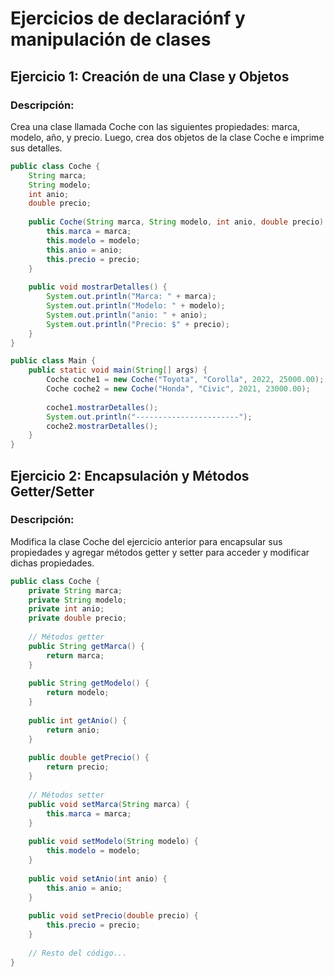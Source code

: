 # Ejercicios de declaraciónf y manipulación de clases


## Ejercicio 1: Creación de una Clase y Objetos

### Descripción:

Crea una clase llamada Coche con las siguientes propiedades: marca, modelo, año, y precio. Luego, crea dos objetos de la clase Coche e imprime sus detalles.

```java
public class Coche {
    String marca;
    String modelo;
    int anio;
    double precio;
    
    public Coche(String marca, String modelo, int anio, double precio) {
        this.marca = marca;
        this.modelo = modelo;
        this.anio = anio;
        this.precio = precio;
    }
    
    public void mostrarDetalles() {
        System.out.println("Marca: " + marca);
        System.out.println("Modelo: " + modelo);
        System.out.println("anio: " + anio);
        System.out.println("Precio: $" + precio);
    }
}

public class Main {
    public static void main(String[] args) {
        Coche coche1 = new Coche("Toyota", "Corolla", 2022, 25000.00);
        Coche coche2 = new Coche("Honda", "Civic", 2021, 23000.00);
        
        coche1.mostrarDetalles();
        System.out.println("-----------------------");
        coche2.mostrarDetalles();
    }
}
```

## Ejercicio 2: Encapsulación y Métodos Getter/Setter

### Descripción:

Modifica la clase Coche del ejercicio anterior para encapsular sus propiedades y agregar métodos getter y setter para acceder y modificar dichas propiedades.

```java
public class Coche {
    private String marca;
    private String modelo;
    private int anio;
    private double precio;
    
    // Métodos getter
    public String getMarca() {
        return marca;
    }
    
    public String getModelo() {
        return modelo;
    }
    
    public int getAnio() {
        return anio;
    }
    
    public double getPrecio() {
        return precio;
    }
    
    // Métodos setter
    public void setMarca(String marca) {
        this.marca = marca;
    }
    
    public void setModelo(String modelo) {
        this.modelo = modelo;
    }
    
    public void setAnio(int anio) {
        this.anio = anio;
    }
    
    public void setPrecio(double precio) {
        this.precio = precio;
    }
    
    // Resto del código...
}
``` 